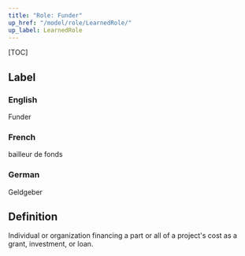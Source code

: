 ```yaml
---
title: "Role: Funder"
up_href: "/model/role/LearnedRole/"
up_label: LearnedRole
---
```


[TOC]

## Label

### English
Funder

### French
bailleur de fonds

### German
Geldgeber

## Definition
Individual or organization financing a part or all of a project's cost as a grant, investment, or loan.

